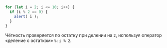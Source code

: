 

```js run demo
for (let i = 2; i <= 10; i++) {
  if (i % 2 == 0) {
    alert( i );
  }
}
```

Чётность проверяется по остатку при делении на `2`, используя оператор «деление с остатком» `%`: `i % 2`.
